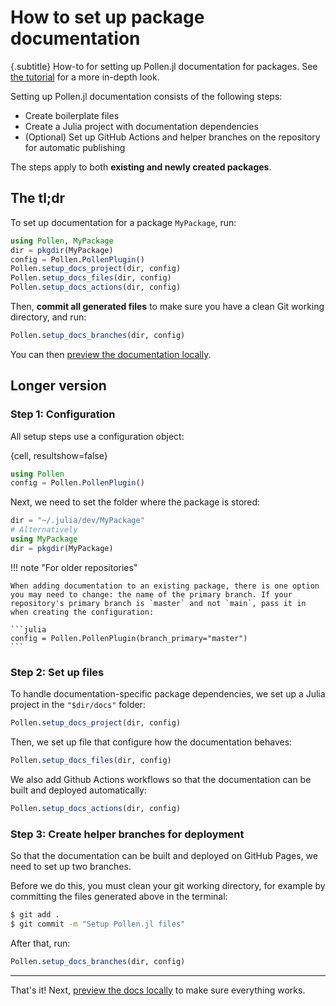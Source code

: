 # How to set up package documentation

{.subtitle}
How-to for setting up Pollen.jl documentation for packages. See [the tutorial](/docs/tutorials/setup.md) for a more in-depth look.

Setting up Pollen.jl documentation consists of the following steps:

- Create boilerplate files
- Create a Julia project with documentation dependencies
- (Optional) Set up GitHub Actions and helper branches on the repository for automatic publishing

The steps apply to both **existing and newly created packages**.

## The tl;dr

To set up documentation for a package `MyPackage`, run:

```julia
using Pollen, MyPackage
dir = pkgdir(MyPackage)
config = Pollen.PollenPlugin()
Pollen.setup_docs_project(dir, config)
Pollen.setup_docs_files(dir, config)
Pollen.setup_docs_actions(dir, config)
```

Then, **commit all generated files** to make sure you have a clean Git working directory, and run:

```julia
Pollen.setup_docs_branches(dir, config)
```

You can then [preview the documentation locally](./preview.md).

## Longer version

### Step 1: Configuration

All setup steps use a configuration object:

{cell, resultshow=false}
```julia
using Pollen
config = Pollen.PollenPlugin()
```

Next, we need to set the folder where the package is stored:

```julia
dir = "~/.julia/dev/MyPackage"
# Alternatively
using MyPackage
dir = pkgdir(MyPackage)
```

!!! note "For older repositories"

    When adding documentation to an existing package, there is one option you may need to change: the name of the primary branch. If your repository's primary branch is `master` and not `main`, pass it in when creating the configuration:

    ```julia
    config = Pollen.PollenPlugin(branch_primary="master")
    ```

### Step 2: Set up files

To handle documentation-specific package dependencies, we set up a Julia project in the `"$dir/docs"` folder:

```julia
Pollen.setup_docs_project(dir, config)
```

Then, we set up file that configure how the documentation behaves:

```julia
Pollen.setup_docs_files(dir, config)
```

We also add Github Actions workflows so that the documentation can be built and deployed automatically:

```julia
Pollen.setup_docs_actions(dir, config)
```

### Step 3: Create helper branches for deployment

So that the documentation can be built and deployed on GitHub Pages, we need to set up two branches.

Before we do this, you must clean your git working directory, for example by committing the files generated above in the terminal:

```sh
$ git add .
$ git commit -m "Setup Pollen.jl files" 
```

After that, run:

```julia
Pollen.setup_docs_branches(dir, config)
```

---

That's it! Next, [preview the docs locally](./preview.md) to make sure everything works.
